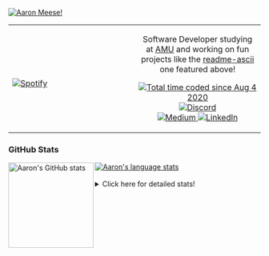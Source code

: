 [![Aaron Meese!](https://user-images.githubusercontent.com/17814535/88975338-a2aabf00-d27f-11ea-963f-8a19608716b4.png)](https://github.com/ajmeese7/readme-ascii "README ASCII")

<!-- Modified from project here: https://github.com/novatorem/novatorem -->
<table width="100%"> 
  <tr>
  <td width="50%">
      
&nbsp; <br> [![Spotify](https://ajmeese7.vercel.app/api/spotify)](https://open.spotify.com/user/ajmeese)

  </td>
  <td width="50%">
    <p align="center">
    Software Developer studying at <a href="https://www.amu.apus.edu/">AMU</a> and working on fun 
    projects like the <a href="https://github.com/ajmeese7/readme-ascii">readme-ascii</a> one featured above!
    </p>
    <p align="center">
      <a href="https://wakatime.com/@f726891d-3b02-46cd-9b60-e8c59f9e2b14">
        <img src="https://wakatime.com/badge/user/f726891d-3b02-46cd-9b60-e8c59f9e2b14.svg" alt="Total time coded since Aug 4 2020" title="WakaTime" />
      </a>
      <a href="http://link.aaronmeese.com/discord">
        <img src="https://img.shields.io/badge/discord-ajmeese7%234835-369?style=flat-square&logo=discord&logoColor=white&color=purple" alt="Discord" title="Discord">
      </a>
      <br />
      <a href="https://link.aaronmeese.com/medium">
        <img src="https://img.shields.io/badge/medium-ajmeese7-1DB954?style=flat-square&logo=medium&logoColor=white" alt="Medium" title="Medium">
      </a>
      <a href="https://link.aaronmeese.com/linkedin">
        <img src="https://img.shields.io/badge/linkedIn-aaronmeese-1DB954?style=flat-square&logo=linkedin&logoColor=white&color=blue" alt="LinkedIn" title="LinkedIn">
      </a>
    </p>
  </td>

</table>

[//]: <> (The `&nbsp;` is to have Aphelion take up more space)

### GitHub Stats ###

<a href="https://profile-summary-for-github.com/user/ajmeese7">
  <img align="left" height="170px" src="https://github-readme-stats.vercel.app/api?username=ajmeese7&show_icons=true&line_height=27&count_private=true" alt="Aaron's GitHub stats"/>
  <img src="https://github-readme-stats.vercel.app/api/top-langs/?username=ajmeese7&hide_langs_below=5&layout=compact" alt="Aaron's language stats"/>
</a>

<br />
<br />
<details>
<summary>Click here for detailed stats!</summary>

### :zap: Recent Activity
<!--START_SECTION:activity-->
1. 🗣 Commented on [#336](https://github.com/symfony/panther/issues/336) in [symfony/panther](https://github.com/symfony/panther)
2. ❗️ Opened issue [#223](https://github.com/caiiiycuk/js-dos/issues/223) in [caiiiycuk/js-dos](https://github.com/caiiiycuk/js-dos)
3. 🎉 Merged PR [#92](https://github.com/ajmeese7/aaronmeese.com/pull/92) in [ajmeese7/aaronmeese.com](https://github.com/ajmeese7/aaronmeese.com)
4. ❗️ Closed issue [#6](https://github.com/ajmeese7/aaronmeese.com/issues/6) in [ajmeese7/aaronmeese.com](https://github.com/ajmeese7/aaronmeese.com)
5. 💪 Opened PR [#1](https://github.com/RossComputerGuy/OS.js-hardware-serviceprovider/pull/1) in [RossComputerGuy/OS.js-hardware-serviceprovider](https://github.com/RossComputerGuy/OS.js-hardware-serviceprovider)
<!--END_SECTION:activity-->

### 🧐 Waka Stats
<!--START_SECTION:waka-->
![Code Time](http://img.shields.io/badge/Code%20Time-1%2C047%20hrs%2051%20mins-blue)

**🐱 My GitHub Data** 

> 🏆 759 Contributions in the Year 2022
 > 
> 📦 341.9 kB Used in GitHub's Storage 
 > 
> 💼 Opted to Hire
 > 
> 📜 78 Public Repositories 
 > 
> 🔑 28 Private Repositories  
 > 
**I'm an Early 🐤** 

```text
🌞 Morning    256 commits    ██████░░░░░░░░░░░░░░░░░░░   24.54% 
🌆 Daytime    375 commits    █████████░░░░░░░░░░░░░░░░   35.95% 
🌃 Evening    399 commits    █████████░░░░░░░░░░░░░░░░   38.26% 
🌙 Night      13 commits     ░░░░░░░░░░░░░░░░░░░░░░░░░   1.25%

```
📅 **I'm Most Productive on Sunday** 

```text
Monday       123 commits    ███░░░░░░░░░░░░░░░░░░░░░░   11.79% 
Tuesday      158 commits    ███░░░░░░░░░░░░░░░░░░░░░░   15.15% 
Wednesday    124 commits    ███░░░░░░░░░░░░░░░░░░░░░░   11.89% 
Thursday     150 commits    ███░░░░░░░░░░░░░░░░░░░░░░   14.38% 
Friday       115 commits    ██░░░░░░░░░░░░░░░░░░░░░░░   11.03% 
Saturday     169 commits    ████░░░░░░░░░░░░░░░░░░░░░   16.2% 
Sunday       204 commits    █████░░░░░░░░░░░░░░░░░░░░   19.56%

```


📊 **This Week I Spent My Time On** 

```text
⌚︎ Time Zone: America/New_York

💬 Programming Languages: 
JavaScript               6 hrs 9 mins        █████████░░░░░░░░░░░░░░░░   37.28% 
Other                    2 hrs 56 mins       ████░░░░░░░░░░░░░░░░░░░░░   17.79% 
Markdown                 2 hrs 6 mins        ███░░░░░░░░░░░░░░░░░░░░░░   12.81% 
Bash                     1 hr 33 mins        ██░░░░░░░░░░░░░░░░░░░░░░░   9.44% 
HTML                     1 hr 18 mins        ██░░░░░░░░░░░░░░░░░░░░░░░   7.98%

🐱‍💻 Projects: 
aaronmeese.com           8 hrs 23 mins       ████████████░░░░░░░░░░░░░   50.84% 
zork1                    3 hrs 29 mins       █████░░░░░░░░░░░░░░░░░░░░   21.19% 
zork                     1 hr 36 mins        ██░░░░░░░░░░░░░░░░░░░░░░░   9.79% 
nigga.dev                1 hr 12 mins        █░░░░░░░░░░░░░░░░░░░░░░░░   7.35% 
karameese.com            1 hr 6 mins         █░░░░░░░░░░░░░░░░░░░░░░░░   6.73%

```

**I Mostly Code in JavaScript** 

```text
JavaScript               32 repos            ████████████░░░░░░░░░░░░░   50.0% 
HTML                     9 repos             ███░░░░░░░░░░░░░░░░░░░░░░   14.06% 
Python                   5 repos             ██░░░░░░░░░░░░░░░░░░░░░░░   7.81% 
Java                     4 repos             █░░░░░░░░░░░░░░░░░░░░░░░░   6.25% 
CSS                      3 repos             █░░░░░░░░░░░░░░░░░░░░░░░░   4.69%

```



 Last Updated on 06/06/2022 08:04:14 UTC
<!--END_SECTION:waka-->
</details>
